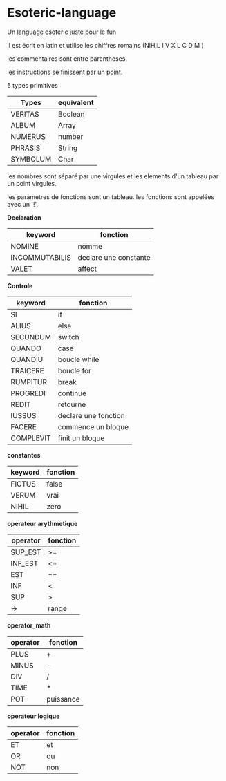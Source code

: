 # Esoteric-language
Un language esoteric juste pour le fun

il est écrit en latin et utilise les chiffres romains
(NIHIL I V X L C D M )

les commentaires sont entre parentheses.

les instructions se finissent par un point.

5 types primitives

| Types    | equivalent |
| -------- | ---------- |
| VERITAS  | Boolean
| ALBUM    | Array
| NUMERUS  | number
| PHRASIS  | String
| SYMBOLUM | Char

les nombres sont séparé par une virgules et les elements d'un tableau par un point virgules.

les parametres de fonctions sont un tableau.
les fonctions sont appelées avec un '!'.

**Declaration**

| keyword  | fonction |
| -------- | -------  |
| NOMINE	     | nomme
| INCOMMUTABILIS | declare une constante
| VALET 		 | affect

**Controle**

| keyword   | fonction |
| --------  | -------  |
| SI        | if
| ALIUS     | else
| SECUNDUM  | switch
| QUANDO    | case
| QUANDIU   | boucle while 
| TRAICERE  | boucle for
| RUMPITUR  | break
| PROGREDI  | continue
| REDIT     | retourne
| IUSSUS    | declare une fonction
| FACERE    | commence un bloque
| COMPLEVIT | finit un bloque

**constantes**

| keyword   | fonction |
| --------  | -------  |
| FICTUS | false
| VERUM  | vrai
| NIHIL  | zero

**operateur arythmetique**

| operator  | fonction |
| --------  | -------  |
| SUP_EST   | >=
| INF_EST   | <=
| EST 		| ==
| INF 		| <
| SUP 		| >
| ->		| range

**operator_math**

| operator  | fonction |
| --------  | -------  |
| PLUS  | +
| MINUS | -
| DIV   | /
| TIME  | *
| POT   | puissance

**operateur logique**

| operator  | fonction |
| --------  | -------  |
| ET  | et 
| OR  | ou
| NOT | non
